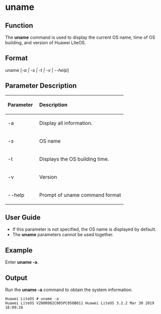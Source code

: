# uname<a name="EN-US_TOPIC_0312409024"></a>

## Function<a name="en-us_topic_0175230301_section676257315176"></a>

The  **uname** command is used to display the current OS name, time of OS building, and version of Huawei LiteOS.

## Format<a name="en-us_topic_0175230301_section3096931815176"></a>

uname \[_-a _|_ -s _|_ -t  _|_ -v_   |  _--help_\]

## Parameter Description<a name="en-us_topic_0175230301_section2805486115176"></a>

<a name="en-us_topic_0175230301_table6399415210235"></a>
<table><thead align="left"><tr id="en-us_topic_0175230301_row2195413910235"><th class="cellrowborder" valign="top" width="26.71%" id="mcps1.1.3.1.1"><p id="en-us_topic_0175230301_p3345482910235"><a name="en-us_topic_0175230301_p3345482910235"></a><a name="en-us_topic_0175230301_p3345482910235"></a>Parameter</p>
</th>
<th class="cellrowborder" valign="top" width="73.29%" id="mcps1.1.3.1.2"><p id="en-us_topic_0175230301_p2548661510235"><a name="en-us_topic_0175230301_p2548661510235"></a><a name="en-us_topic_0175230301_p2548661510235"></a>Description</p>
</th>
</tr>
</thead>
<tbody><tr id="en-us_topic_0175230301_row2024022710334"><td class="cellrowborder" valign="top" width="26.71%" headers="mcps1.1.3.1.1 "><p id="en-us_topic_0175230301_p2884569610334"><a name="en-us_topic_0175230301_p2884569610334"></a><a name="en-us_topic_0175230301_p2884569610334"></a>-a</p>
</td>
<td class="cellrowborder" valign="top" width="73.29%" headers="mcps1.1.3.1.2 "><p id="en-us_topic_0175230301_p5480005810334"><a name="en-us_topic_0175230301_p5480005810334"></a><a name="en-us_topic_0175230301_p5480005810334"></a>Display all information.</p>
</td>
</tr>
<tr id="en-us_topic_0175230301_row1433513210347"><td class="cellrowborder" valign="top" width="26.71%" headers="mcps1.1.3.1.1 "><p id="en-us_topic_0175230301_p2029506910347"><a name="en-us_topic_0175230301_p2029506910347"></a><a name="en-us_topic_0175230301_p2029506910347"></a>-s</p>
</td>
<td class="cellrowborder" valign="top" width="73.29%" headers="mcps1.1.3.1.2 "><p id="en-us_topic_0175230301_p3328793110347"><a name="en-us_topic_0175230301_p3328793110347"></a><a name="en-us_topic_0175230301_p3328793110347"></a>OS name</p>
</td>
</tr>
<tr id="en-us_topic_0175230301_row16746104474820"><td class="cellrowborder" valign="top" width="26.71%" headers="mcps1.1.3.1.1 "><p id="en-us_topic_0175230301_p881511410342"><a name="en-us_topic_0175230301_p881511410342"></a><a name="en-us_topic_0175230301_p881511410342"></a>-t</p>
</td>
<td class="cellrowborder" valign="top" width="73.29%" headers="mcps1.1.3.1.2 "><p id="en-us_topic_0175230301_p4293562710342"><a name="en-us_topic_0175230301_p4293562710342"></a><a name="en-us_topic_0175230301_p4293562710342"></a>Displays the OS building time.</p>
</td>
</tr>
<tr id="en-us_topic_0175230301_row4950562210235"><td class="cellrowborder" valign="top" width="26.71%" headers="mcps1.1.3.1.1 "><p id="en-us_topic_0175230301_p5053240910235"><a name="en-us_topic_0175230301_p5053240910235"></a><a name="en-us_topic_0175230301_p5053240910235"></a>-v</p>
</td>
<td class="cellrowborder" valign="top" width="73.29%" headers="mcps1.1.3.1.2 "><p id="en-us_topic_0175230301_p438626391033"><a name="en-us_topic_0175230301_p438626391033"></a><a name="en-us_topic_0175230301_p438626391033"></a>Version</p>
</td>
</tr>
<tr id="en-us_topic_0175230301_row3930805314256"><td class="cellrowborder" valign="top" width="26.71%" headers="mcps1.1.3.1.1 "><p id="en-us_topic_0175230301_p2983571114256"><a name="en-us_topic_0175230301_p2983571114256"></a><a name="en-us_topic_0175230301_p2983571114256"></a>--help</p>
</td>
<td class="cellrowborder" valign="top" width="73.29%" headers="mcps1.1.3.1.2 "><p id="en-us_topic_0175230301_p77354614256"><a name="en-us_topic_0175230301_p77354614256"></a><a name="en-us_topic_0175230301_p77354614256"></a>Prompt of uname command format</p>
</td>
</tr>
</tbody>
</table>

## User Guide<a name="en-us_topic_0175230301_section338301615176"></a>

-   If this parameter is not specified, the OS name is displayed by default.
-   The  **uname**  parameters cannot be used together.

## Example<a name="en-us_topic_0175230301_section4315602815176"></a>

Enter  **uname -a**.

## Output<a name="en-us_topic_0175230301_section1440763015176"></a>

Run the  **uname -a**  command to obtain the system information.

```
Huawei LiteOS # uname -a
Huawei LiteOS V200R002C00SPC050B011 Huawei LiteOS 3.2.2 Mar 30 2019 16:09:28
```


